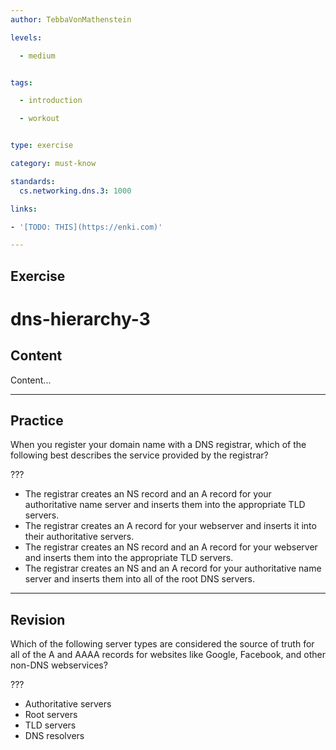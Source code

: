 ```yaml
---
author: TebbaVonMathenstein

levels:

  - medium


tags:

  - introduction

  - workout


type: exercise

category: must-know

standards:
  cs.networking.dns.3: 1000

links:

- '[TODO: THIS](https://enki.com)'

---
```


## Exercise

# dns-hierarchy-3

## Content

Content...

---
## Practice

When you register your domain name with a DNS registrar, which of the following best describes the service provided by the registrar?

???

* The registrar creates an NS record and an A record for your authoritative name server and inserts them into the appropriate TLD servers.
* The registrar creates an A record for your webserver and inserts it into their authoritative servers.
* The registrar creates an NS record and an A record for your webserver and inserts them into the appropriate TLD servers.
* The registrar creates an NS and an A record for your authoritative name server and inserts them into all of the root DNS servers.
---
## Revision


Which of the following server types are considered the source of truth for all of the A and AAAA records for websites like Google, Facebook, and other non-DNS webservices?

???

* Authoritative servers
* Root servers
* TLD servers
* DNS resolvers
